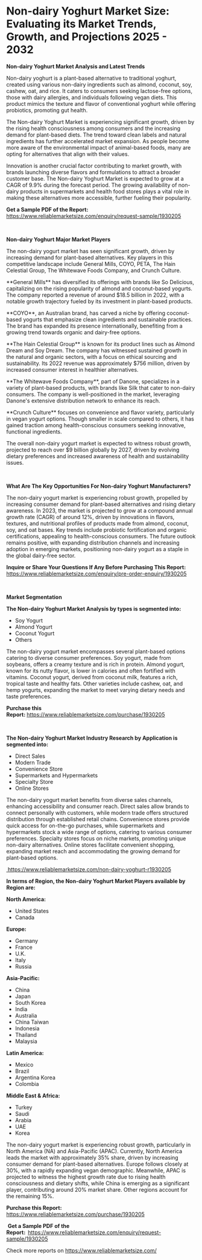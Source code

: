 <p><h1>Non-dairy Yoghurt Market Size: Evaluating its Market Trends, Growth, and Projections 2025 - 2032</h1></p><p><strong>Non-dairy Yoghurt Market Analysis and Latest Trends</strong></p>
<p><p>Non-dairy yoghurt is a plant-based alternative to traditional yoghurt, created using various non-dairy ingredients such as almond, coconut, soy, cashew, oat, and rice. It caters to consumers seeking lactose-free options, those with dairy allergies, and individuals following vegan diets. This product mimics the texture and flavor of conventional yoghurt while offering probiotics, promoting gut health.</p><p>The Non-dairy Yoghurt Market is experiencing significant growth, driven by the rising health consciousness among consumers and the increasing demand for plant-based diets. The trend toward clean labels and natural ingredients has further accelerated market expansion. As people become more aware of the environmental impact of animal-based foods, many are opting for alternatives that align with their values.</p><p>Innovation is another crucial factor contributing to market growth, with brands launching diverse flavors and formulations to attract a broader customer base. The Non-dairy Yoghurt Market is expected to grow at a CAGR of 9.9% during the forecast period. The growing availability of non-dairy products in supermarkets and health food stores plays a vital role in making these alternatives more accessible, further fueling their popularity.</p></p>
<p><strong>Get a Sample PDF of the Report:&nbsp;</strong> <a href="https://www.reliablemarketsize.com/enquiry/request-sample/1930205?utm_campaign=2993&utm_medium=2&utm_source=Github&utm_content=ia&utm_term=29032025&utm_id=non-dairy-yoghurt">https://www.reliablemarketsize.com/enquiry/request-sample/1930205</a></p>
<p>&nbsp;</p>
<p><strong>Non-dairy Yoghurt Major Market Players</strong></p>
<p><p>The non-dairy yogurt market has seen significant growth, driven by increasing demand for plant-based alternatives. Key players in this competitive landscape include General Mills, COYO, PETA, The Hain Celestial Group, The Whitewave Foods Company, and Crunch Culture.</p><p>**General Mills** has diversified its offerings with brands like So Delicious, capitalizing on the rising popularity of almond and coconut-based yogurts. The company reported a revenue of around $18.5 billion in 2022, with a notable growth trajectory fueled by its investment in plant-based products.</p><p>**COYO**, an Australian brand, has carved a niche by offering coconut-based yogurts that emphasize clean ingredients and sustainable practices. The brand has expanded its presence internationally, benefiting from a growing trend towards organic and dairy-free options.</p><p>**The Hain Celestial Group** is known for its product lines such as Almond Dream and Soy Dream. The company has witnessed sustained growth in the natural and organic sectors, with a focus on ethical sourcing and sustainability. Its 2022 revenue was approximately $756 million, driven by increased consumer interest in healthier alternatives.</p><p>**The Whitewave Foods Company**, part of Danone, specializes in a variety of plant-based products, with brands like Silk that cater to non-dairy consumers. The company is well-positioned in the market, leveraging Danone's extensive distribution network to enhance its reach.</p><p>**Crunch Culture** focuses on convenience and flavor variety, particularly in vegan yogurt options. Though smaller in scale compared to others, it has gained traction among health-conscious consumers seeking innovative, functional ingredients.</p><p>The overall non-dairy yogurt market is expected to witness robust growth, projected to reach over $9 billion globally by 2027, driven by evolving dietary preferences and increased awareness of health and sustainability issues.</p></p>
<p>&nbsp;</p>
<p><strong>What Are The Key Opportunities For Non-dairy Yoghurt Manufacturers?</strong></p>
<p><p>The non-dairy yogurt market is experiencing robust growth, propelled by increasing consumer demand for plant-based alternatives and rising dietary awareness. In 2023, the market is projected to grow at a compound annual growth rate (CAGR) of around 12%, driven by innovations in flavors, textures, and nutritional profiles of products made from almond, coconut, soy, and oat bases. Key trends include probiotic fortification and organic certifications, appealing to health-conscious consumers. The future outlook remains positive, with expanding distribution channels and increasing adoption in emerging markets, positioning non-dairy yogurt as a staple in the global dairy-free sector.</p></p>
<p><strong>Inquire or Share Your Questions If Any Before Purchasing This Report:</strong> <a href="https://www.reliablemarketsize.com/enquiry/pre-order-enquiry/1930205?utm_campaign=2993&utm_medium=2&utm_source=Github&utm_content=ia&utm_term=29032025&utm_id=non-dairy-yoghurt">https://www.reliablemarketsize.com/enquiry/pre-order-enquiry/1930205</a></p>
<p>&nbsp;</p>
<p><strong>Market Segmentation</strong></p>
<p><strong>The Non-dairy Yoghurt Market Analysis by types is segmented into:</strong></p>
<p><ul><li>Soy Yogurt</li><li>Almond Yogurt</li><li>Coconut Yogurt</li><li>Others</li></ul></p>
<p><p>The non-dairy yogurt market encompasses several plant-based options catering to diverse consumer preferences. Soy yogurt, made from soybeans, offers a creamy texture and is rich in protein. Almond yogurt, known for its nutty flavor, is lower in calories and often fortified with vitamins. Coconut yogurt, derived from coconut milk, features a rich, tropical taste and healthy fats. Other varieties include cashew, oat, and hemp yogurts, expanding the market to meet varying dietary needs and taste preferences.</p></p>
<p><strong>Purchase this Report:&nbsp;</strong><a href="https://www.reliablemarketsize.com/purchase/1930205?utm_campaign=2993&utm_medium=2&utm_source=Github&utm_content=ia&utm_term=29032025&utm_id=non-dairy-yoghurt">https://www.reliablemarketsize.com/purchase/1930205</a></p>
<p>&nbsp;</p>
<p><strong>The Non-dairy Yoghurt Market Industry Research by Application is segmented into:</strong></p>
<p><ul><li>Direct Sales</li><li>Modern Trade</li><li>Convenience Store</li><li>Supermarkets and Hypermarkets</li><li>Specialty Store</li><li>Online Stores</li></ul></p>
<p><p>The non-dairy yogurt market benefits from diverse sales channels, enhancing accessibility and consumer reach. Direct sales allow brands to connect personally with customers, while modern trade offers structured distribution through established retail chains. Convenience stores provide quick access for on-the-go purchases, while supermarkets and hypermarkets stock a wide range of options, catering to various consumer preferences. Specialty stores focus on niche markets, promoting unique non-dairy alternatives. Online stores facilitate convenient shopping, expanding market reach and accommodating the growing demand for plant-based options.</p></p>
<p><a href="https://www.reliablemarketsize.com/non-dairy-yoghurt-r1930205?utm_campaign=2993&utm_medium=2&utm_source=Github&utm_content=ia&utm_term=29032025&utm_id=non-dairy-yoghurt">&nbsp;https://www.reliablemarketsize.com/non-dairy-yoghurt-r1930205</a></p>
<p><strong>In terms of Region, the Non-dairy Yoghurt Market Players available by Region are:</strong></p>
<p>
    <p> <strong> North America: </strong>
        <ul>
            <li>United States</li>
            <li>Canada</li>
        </ul>
        </p> 
    <p> <strong> Europe: </strong>
        <ul>
            <li>Germany</li>
            <li>France</li>
            <li>U.K.</li>
            <li>Italy</li>
            <li>Russia</li>
        </ul>
        </p> 
    <p> <strong> Asia-Pacific: </strong>
        <ul>
            <li>China</li>
            <li>Japan</li>
            <li>South Korea</li>
            <li>India</li>
            <li>Australia</li>
            <li>China Taiwan</li>
            <li>Indonesia</li>
            <li>Thailand</li>
            <li>Malaysia</li>
        </ul>
        </p> 
    <p> <strong> Latin America: </strong>
        <ul>
            <li>Mexico</li>
            <li>Brazil</li>
            <li>Argentina Korea</li>
            <li>Colombia</li>
        </ul>
        </p> 
    <p> <strong> Middle East & Africa: </strong>
        <ul>
            <li>Turkey</li>
            <li>Saudi</li>
            <li>Arabia</li>
            <li>UAE</li>
            <li>Korea</li>
        </ul>
    </p>
    </p>
<p><p>The non-dairy yogurt market is experiencing robust growth, particularly in North America (NA) and Asia-Pacific (APAC). Currently, North America leads the market with approximately 35% share, driven by increasing consumer demand for plant-based alternatives. Europe follows closely at 30%, with a rapidly expanding vegan demographic. Meanwhile, APAC is projected to witness the highest growth rate due to rising health consciousness and dietary shifts, while China is emerging as a significant player, contributing around 20% market share. Other regions account for the remaining 15%.</p></p>
<p><strong>Purchase this Report: </strong><a href="https://www.reliablemarketsize.com/purchase/1930205?utm_campaign=2993&utm_medium=2&utm_source=Github&utm_content=ia&utm_term=29032025&utm_id=non-dairy-yoghurt">https://www.reliablemarketsize.com/purchase/1930205</a></p>
<p>&nbsp;<strong>Get a Sample PDF of the Report:&nbsp;&nbsp;</strong><a href="https://www.reliablemarketsize.com/enquiry/request-sample/1930205?utm_campaign=2993&utm_medium=2&utm_source=Github&utm_content=ia&utm_term=29032025&utm_id=non-dairy-yoghurt">https://www.reliablemarketsize.com/enquiry/request-sample/1930205</a></p>
<p><strong></strong></p>
<p>Check more reports on <a href="https://www.reliablemarketsize.com/?utm_campaign=2993&utm_medium=2&utm_source=Github&utm_content=ia&utm_term=29032025&utm_id=non-dairy-yoghurt">https://www.reliablemarketsize.com/</a></p>